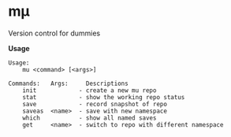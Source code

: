 # mµ

Version control for dummies

**Usage**
```shell
Usage:
	mu <command> [<args>]

Commands:	Args:	  Descriptions
	init			- create a new mu repo
    stat			- show the working repo status
    save			- record snapshot of repo
    saveas	<name>	- save with new namespace
    which 			- show all named saves
    get		<name>	- switch to repo with different namespace
```
